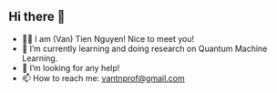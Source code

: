 ## Hi there 👋

- 🧑‍🔬 I am (Van) Tien Nguyen! Nice to meet you!
- 🔭 I’m currently learning and doing research on Quantum Machine Learning.
- 🤔 I’m looking for any help!
- 📫 How to reach me: vantnprof@gmail.com

<!--
**vantnprof/vantnprof** is a ✨ _special_ ✨ repository because its `README.md` (this file) appears on your GitHub profile.

Here are some ideas to get you started:

- 🔭 I’m currently working on ...
- 🌱 I’m currently learning ...
- 👯 I’m looking to collaborate on ...
- 🤔 I’m looking for help with ...
- 💬 Ask me about ...
- 📫 How to reach me: ...
- 😄 Pronouns: ...
- ⚡ Fun fact: ...
-->
